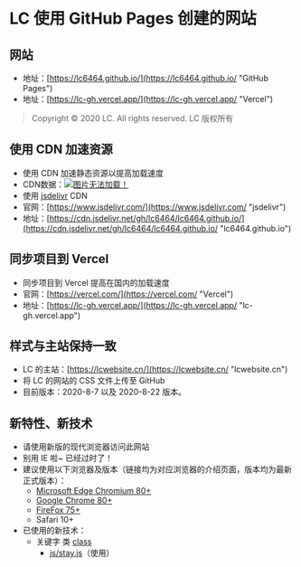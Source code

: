 # LC 使用 GitHub Pages 创建的网站
## 网站
- 地址：[https://lc6464.github.io/](https://lc6464.github.io/ "GitHub Pages")
- 地址：[https://lc-gh.vercel.app/](https://lc-gh.vercel.app/ "Vercel")
> Copyright © 2020 LC. All rights reserved.   LC 版权所有

## 使用 CDN 加速资源
- 使用 CDN 加速静态资源以提高加载速度
- CDN数据：[![图片无法加载！](https://data.jsdelivr.com/v1/package/gh/lc6464/lc6464.github.io/badge "CDN 数据")](https://www.jsdelivr.com/package/gh/lc6464/lc6464.github.io)
- 使用 [jsdelivr](https://www.jsdelivr.com/ "jsdelivr") CDN
- 官网：[https://www.jsdelivr.com/](https://www.jsdelivr.com/ "jsdelivr")
- 地址：[https://cdn.jsdelivr.net/gh/lc6464/lc6464.github.io/](https://cdn.jsdelivr.net/gh/lc6464/lc6464.github.io/ "lc6464.github.io")

## 同步项目到 Vercel
- 同步项目到 Vercel 提高在国内的加载速度
- 官网：[https://vercel.com/](https://vercel.com/ "Vercel")
- 地址：[https://lc-gh.vercel.app/](https://lc-gh.vercel.app/ "lc-gh.vercel.app")

## 样式与主站保持一致
- LC 的主站：[https://lcwebsite.cn/](https://lcwebsite.cn/ "lcwebsite.cn")
- 将 LC 的网站的 CSS 文件上传至 GitHub
- 目前版本：2020-8-7 以及 2020-8-22 版本。

## 新特性、新技术
- 请使用新版的现代浏览器访问此网站
- 别用 IE 啦~ 已经过时了！
- 建议使用以下浏览器及版本（链接均为对应浏览器的介绍页面，版本均为最新正式版本）：
  - [Microsoft Edge Chromium 80+](https://www.microsoft.com/zh-cn/edge/ "Microsoft Edge 介绍页")
  - [Google Chrome 80+](https://www.google.cn/chrome/ "Google Chrome 介绍页")
  - [FireFox 75+](https://www.firefox.com.cn/ "FireFox 介绍页")
  - Safari 10+
- 已使用的新技术：
  - 关键字 类 [class](https://developer.mozilla.org/zh-CN/docs/Web/JavaScript/Reference/Statements/class "class [MDN]")
    - [js/stay.js](js/stay.js "stay.js")（使用）